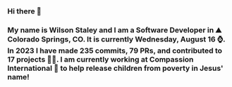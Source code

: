 ### Hi there 👋

### My name is Wilson Staley and I am a Software Developer in ⛰ Colorado Springs, CO.  It is currently Wednesday, August 16 ⌚. In 2023 I have made 235 commits, 79 PRs, and contributed to 17 projects 👨‍💻. I am currently working at Compassion International 🏢 to help release children from poverty in Jesus' name!